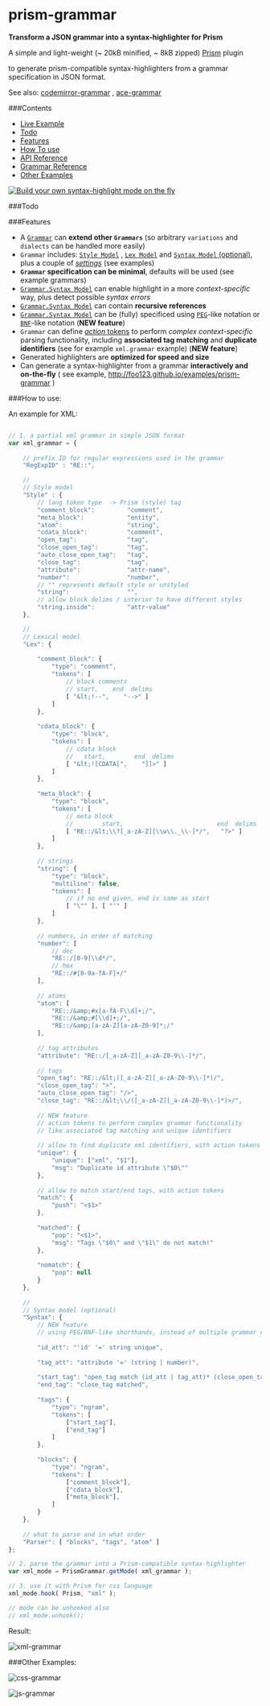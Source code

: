 prism-grammar
=============

__Transform a JSON grammar into a syntax-highlighter for Prism__

A simple and light-weight (~ 20kB minified, ~ 8kB zipped) [Prism](https://github.com/LeaVerou/prism) plugin

to generate prism-compatible syntax-highlighters from a grammar specification in JSON format.

See also:  [codemirror-grammar](https://github.com/foo123/codemirror-grammar) , [ace-grammar](https://github.com/foo123/ace-grammar)


###Contents

* [Live Example](http://foo123.github.io/examples/prism-grammar)
* [Todo](#todo)
* [Features](#features)
* [How To use](#how-to-use)
* [API Reference](/api-reference.md)
* [Grammar Reference](/grammar-reference.md)
* [Other Examples](#other-examples)


[![Build your own syntax-highlight mode on the fly](/test/screenshot.png)](http://foo123.github.io/examples/prism-grammar)


###Todo


###Features

* A [`Grammar`](/grammar-reference.md) can **extend other `Grammars`** (so arbitrary `variations` and `dialects` can be handled more easily)
* `Grammar` includes: [`Style Model`](/grammar-reference.md#style-model) , [`Lex Model`](/grammar-reference.md#lexical-model) and [`Syntax Model` (optional)](/grammar-reference.md#syntax-model), plus a couple of [*settings*](/grammar-reference.md#extra-settings) (see examples)
* **`Grammar` specification can be minimal**, defaults will be used (see example grammars)
* [`Grammar.Syntax Model`](/grammar-reference.md#syntax-model) can enable highlight in a more *context-specific* way, plus detect possible *syntax errors*
* [`Grammar.Syntax Model`](/grammar-reference.md#syntax-model) can contain **recursive references**
* [`Grammar.Syntax Model`](/grammar-reference.md#syntax-peg-bnf-like-notations) can be (fully) specificed using [`PEG`](https://en.wikipedia.org/wiki/Parsing_expression_grammar)-like notation or [`BNF`](https://en.wikipedia.org/wiki/Backus%E2%80%93Naur_Form)-like notation  (**NEW feature**)
* `Grammar` can define [*action* tokens](/grammar-reference.md#action-tokens) to perform *complex context-specific* parsing functionality, including **associated tag matching** and **duplicate identifiers** (see for example `xml.grammar` example) (**NEW feature**)
* Generated highlighters are **optimized for speed and size**
* Can generate a syntax-highlighter from a grammar **interactively and on-the-fly** ( see example, http://foo123.github.io/examples/prism-grammar )


###How to use:

An example for XML:


```javascript

// 1. a partial xml grammar in simple JSON format
var xml_grammar = {
    
    // prefix ID for regular expressions used in the grammar
    "RegExpID" : "RE::",

    //
    // Style model
    "Style" : {
        // lang token type  -> Prism (style) tag
        "comment_block":         "comment",
        "meta_block":            "entity",
        "atom":                  "string",
        "cdata_block":           "comment",
        "open_tag":              "tag",
        "close_open_tag":        "tag",
        "auto_close_open_tag":   "tag",
        "close_tag":             "tag",
        "attribute":             "attr-name",
        "number":                "number",
        // "" represents default style or unstyled
        "string":                "",
        // allow block delims / interior to have different styles
        "string.inside":         "attr-value"
    },

    //
    // Lexical model
    "Lex": {
        
        "comment_block": {
            "type": "comment",
            "tokens": [
                // block comments
                // start,    end  delims
                [ "&lt;!--",    "-->" ]
            ]
        },
        
        "cdata_block": {
            "type": "block",
            "tokens": [
                // cdata block
                //   start,        end  delims
                [ "&lt;![CDATA[",    "]]>" ]
            ]
        },
        
        "meta_block": {
            "type": "block",
            "tokens": [
                // meta block
                //        start,                          end  delims
                [ "RE::/&lt;\\?[_a-zA-Z][\\w\\._\\-]*/",   "?>" ]
            ]
        },
        
        // strings
        "string": {
            "type": "block",
            "multiline": false,
            "tokens": [ 
                // if no end given, end is same as start
                [ "\"" ], [ "'" ] 
            ]
        },
        
        // numbers, in order of matching
        "number": [
            // dec
            "RE::/[0-9]\\d*/",
            // hex
            "RE::/#[0-9a-fA-F]+/"
        ],
        
        // atoms
        "atom": [
            "RE::/&amp;#x[a-fA-F\\d]+;/",
            "RE::/&amp;#[\\d]+;/",
            "RE::/&amp;[a-zA-Z][a-zA-Z0-9]*;/"
        ],
        
        // tag attributes
        "attribute": "RE::/[_a-zA-Z][_a-zA-Z0-9\\-]*/",
        
        // tags
        "open_tag": "RE::/&lt;([_a-zA-Z][_a-zA-Z0-9\\-]*)/",
        "close_open_tag": ">",
        "auto_close_open_tag": "/>",
        "close_tag": "RE::/&lt;\\/([_a-zA-Z][_a-zA-Z0-9\\-]*)>/",
        
        // NEW feature
        // action tokens to perform complex grammar functionality 
        // like associated tag matching and unique identifiers
        
        // allow to find duplicate xml identifiers, with action tokens
        "unique": {
            "unique": ["xml", "$1"],
            "msg": "Duplicate id attribute \"$0\""
        },
        
        // allow to match start/end tags, with action tokens
        "match": {
            "push": "<$1>"
        },
        
        "matched": {
            "pop": "<$1>",
            "msg": "Tags \"$0\" and \"$1\" do not match!"
        },
        
        "nomatch": {
            "pop": null
        }
    },
    
    //
    // Syntax model (optional)
    "Syntax": {
        // NEW feature
        // using PEG/BNF-like shorthands, instead of multiple grammar configuration objects
        
        "id_att": "'id' '=' string unique",
        
        "tag_att": "attribute '=' (string | number)",
        
        "start_tag": "open_tag match (id_att | tag_att)* (close_open_tag | auto_close_open_tag nomatch)",
        "end_tag": "close_tag matched",
        
        "tags": {
            "type": "ngram",
            "tokens": [
                ["start_tag"], 
                ["end_tag"]
            ]
        },
        
        "blocks": {
            "type": "ngram",
            "tokens": [
                ["comment_block"],
                ["cdata_block"],
                ["meta_block"],
            ]
        }
    },
    
    // what to parse and in what order
    "Parser": [ "blocks", "tags", "atom" ]
};

// 2. parse the grammar into a Prism-compatible syntax-highlighter
var xml_mode = PrismGrammar.getMode( xml_grammar );

// 3. use it with Prism for css language
xml_mode.hook( Prism, "xml" );

// mode can be unhooked also
// xml_mode.unhook();

```


Result:

![xml-grammar](/test/grammar-xml.png)




###Other Examples:

![css-grammar](/test/grammar-css.png)

![js-grammar](/test/grammar-js.png)


